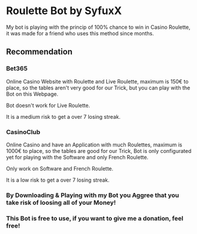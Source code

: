 # Roulette Bot by SyfuxX

My bot is playing with the princip of 100% chance to win in Casino Roulette, it was made for a friend who uses this method since months.  

## Recommendation

### Bet365

Online Casino Website with Roulette and Live Roulette, maximum is 150€ to place, so the tables aren't very good for our Trick, but you can play with the Bot on this Webpage.

Bot doesn't work for Live Roulette.

It is a medium risk to get a over 7 losing streak.

### CasinoClub

Online Casino and have an Application with much Roulettes, maximum is 1000€ to place, so the tables are good for our Trick, Bot is only configurated yet for playing with the Software and only French Roulette.

Only work on Software and French Roulette.

It is a low risk to get a over 7 losing streak.

### By Downloading & Playing with my Bot you Aggree that you take risk of loosing all of your Money!
### This Bot is free to use, if you want to give me a donation, feel free!
